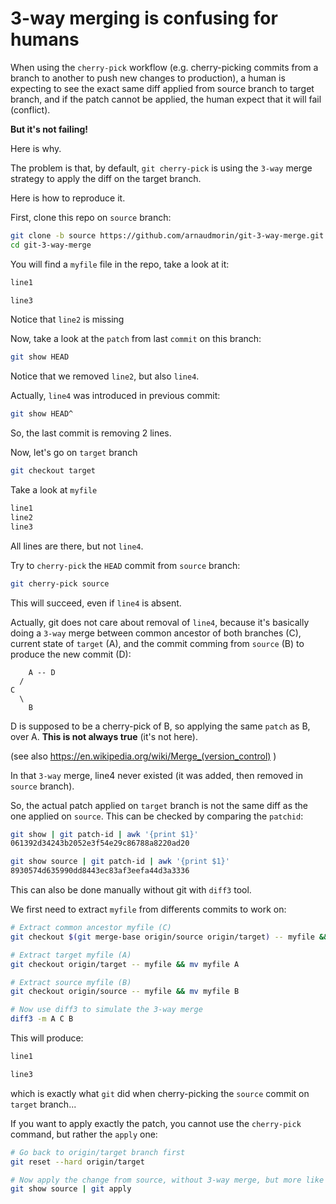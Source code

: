 # 3-way merging is confusing for humans

When using the `cherry-pick` workflow (e.g. cherry-picking commits from a branch
to another to push new changes to production), a human is expecting to see the
exact same diff applied from source branch to target branch, and if the patch
cannot be applied, the human expect that it will fail (conflict).

**But it's not failing!**

Here is why.

The problem is that, by default, `git cherry-pick` is using the `3-way` merge
strategy to apply the diff on the target branch.

Here is how to reproduce it.

First, clone this repo on `source` branch:

```bash
git clone -b source https://github.com/arnaudmorin/git-3-way-merge.git
cd git-3-way-merge
```

You will find a `myfile` file in the repo, take a look at it:
```bash
line1

line3
```

Notice that `line2` is missing

Now, take a look at the `patch` from last `commit` on this branch:
```bash
git show HEAD
```

Notice that we removed `line2`, but also `line4`.

Actually, `line4` was introduced in previous commit:
```bash
git show HEAD^
```

So, the last commit is removing 2 lines.

Now, let's go on `target` branch
```bash
git checkout target
```

Take a look at `myfile`
```bash
line1
line2
line3
```

All lines are there, but not `line4`.

Try to `cherry-pick` the `HEAD` commit from `source` branch:
```bash
git cherry-pick source
```

This will succeed, even if `line4` is absent.

Actually, git does not care about removal of `line4`, because it's basically doing a `3-way`
merge between common ancestor of both branches (C), current state of `target`
(A), and the commit comming from `source` (B) to produce the new commit (D):
```
    A -- D
  /
C
  \ 
    B

```

D is supposed to be a cherry-pick of B, so applying the same `patch` as B, over
A. **This is not always true** (it's not here).

(see also https://en.wikipedia.org/wiki/Merge_(version_control) )

In that `3-way` merge, line4 never existed (it was added, then removed in
`source` branch).

So, the actual patch applied on `target` branch is not the same diff as the one
applied on `source`. This can be checked by comparing the `patchid`:

```bash
git show | git patch-id | awk '{print $1}'
061392d34243b2052e3f54e29c86788a8220ad20

git show source | git patch-id | awk '{print $1}'
8930574d635990dd8443ec83af3eefa44d3a3336
```

This can also be done manually without git with `diff3` tool.

We first need to extract `myfile` from differents commits to work on:
```bash
# Extract common ancestor myfile (C)
git checkout $(git merge-base origin/source origin/target) -- myfile && mv myfile C

# Extract target myfile (A)
git checkout origin/target -- myfile && mv myfile A

# Extract source myfile (B)
git checkout origin/source -- myfile && mv myfile B

# Now use diff3 to simulate the 3-way merge
diff3 -m A C B
```

This will produce:
```bash
line1

line3
```

which is exactly what `git` did when cherry-picking the `source` commit on
`target` branch...


If you want to apply exactly the patch, you cannot use the `cherry-pick`
command, but rather the `apply` one:
```bash
# Go back to origin/target branch first
git reset --hard origin/target

# Now apply the change from source, without 3-way merge, but more like `patch` way
git show source | git apply
```
